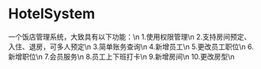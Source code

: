 # HotelSystem
一个饭店管理系统，大致具有以下功能：\n
1.使用权限管理\n
2.支持房间预定、入住、退房，可多人预定\n
3.简单账务查询\n
4.新增员工\n
5.更改员工职位\n
6.新增职位\n
7.会员服务\n
8.员工上下班打卡\n
9.新增房间\n
10.更改房型\n
